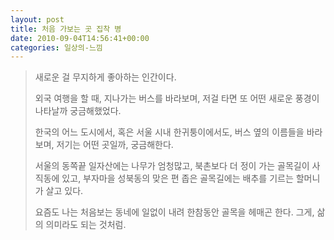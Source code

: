 ```yaml
---
layout: post
title: 처음 가보는 곳 집착 병
date: 2010-09-04T14:56:41+00:00
categories: 일상의-느낌
---
```

<blockquote>새로운 걸 무지하게 좋아하는 인간이다.

외국 여행을 할 때, 지나가는 버스를 바라보며,
저걸 타면 또 어떤 새로운 풍경이 나타날까 궁금해했었다.

한국의 어느 도시에서, 혹은 서울 시내 한귀퉁이에서도,
버스 옆의 이름들을 바라보며, 저기는 어떤 곳일까, 궁금해한다.

서울의 동쪽끝 일자산에는 나무가 엄청많고,
북촌보다 더 정이 가는 골목길이 사직동에 있고,
부자마을 성북동의 맞은 편 좁은 골목길에는 배추를 기르는 할머니가 살고 있다.

요즘도 나는 처음보는 동네에 일없이 내려 한참동안 골목을 헤매곤 한다.
그게, 삶의 의미라도 되는 것처럼.</blockquote>
&nbsp;
